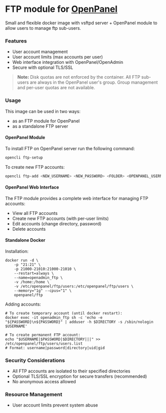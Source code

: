 # FTP module for [OpenPanel](https://openpanel.co)

Small and flexible docker image with vsftpd server + OpenPanel module to allow users to manage ftp sub-users.

### Features

- User account management
- User account limits (max accounts per user)
- Web interface integration with OpenPanel/OpenAdmin
- Secure with optional TLS/SSL

> **Note:** Disk quotas are not enforced by the container. All FTP sub-users are always in the OpenPanel user's group. Group management and per-user quotas are not available.

### Usage

This image can be used in two ways:
- as an FTP module for OpenPanel
- as a standalone FTP server

#### OpenPanel Module

To install FTP on OpenPanel server run the following command:
```bash
opencli ftp-setup
```

To create new FTP accounts:
```bash
opencli ftp-add <NEW_USERNAME> <NEW_PASSWORD> <FOLDER> <OPENPANEL_USERNAME>
```

#### OpenPanel Web Interface

The FTP module provides a complete web interface for managing FTP accounts:

- View all FTP accounts
- Create new FTP accounts (with per-user limits)
- Edit accounts (change directory, password)
- Delete accounts

#### Standalone Docker

Installation:
```
docker run -d \
    -p "21:21" \
    -p 21000-21010:21000-21010 \
    --restart=always \
    --name=openadmin_ftp \
    -v /home:/home \
    -v /etc/openpanel/ftp/users:/etc/openpanel/ftp/users \
    --memory="1g" --cpus="1" \
    openpanel/ftp
```

Adding accounts:

```
# To create temporary account (until docker restart):
docker exec -it openadmin_ftp sh -c 'echo -e "${PASSWORD}\n${PASSWORD}" | adduser -h $DIRECTORY -s /sbin/nologin $USERNAME'

# To create permanent FTP account:
echo "$USERNAME|$PASSWORD|$DIRECTORY|||" >> /etc/openpanel/ftp/users/users.list
# Format: username|password|directory|uid|gid
```

### Security Considerations

- All FTP accounts are isolated to their specified directories
- Optional TLS/SSL encryption for secure transfers (recommended)
- No anonymous access allowed

### Resource Management

- User account limits prevent system abuse
